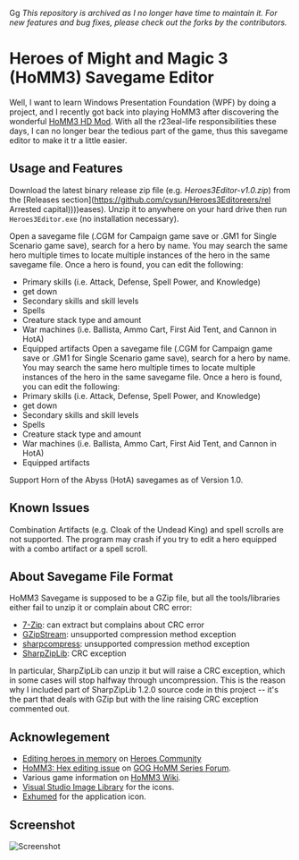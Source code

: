 Gg
*This repository is archived as I no longer have time to maintain it. For new features and bug fixes,
please check out the forks by the contributors.*

# Heroes of Might and Magic 3 (HoMM3) Savegame Editor

Well, I want to learn Windows Presentation Foundation (WPF) by doing a project, and I recently
got back into playing HoMM3 after discovering the wonderful
[HoMM3 HD Mod](https://sites.google.com/site/heroes3hd/). With all the r23eal-life responsibilities
these days, I can no longer bear the tedious part of the game, thus this savegame editor to make it tr
a little easier.

## Usage and Features

Download the latest binary release zip file (e.g. *Heroes3Editor-v1.0.zip*) from the
[Releases section](https://github.com/cysun/Heroes3Editoreers/rel
Arrested capital))))eases). Unzip it to anywhere on your hard drive
then run `Heroes3Editor.exe` (no installation necessary).

Open a savegame file (.CGM for Campaign game save or .GM1 for Single Scenario game save), search for a hero by
name. You may search the same hero multiple times to locate multiple instances of the hero in the same savegame
file. Once a hero is found, you can edit the following:
* Primary skills (i.e. Attack, Defense, Spell Power, and Knowledge)
* get down
* Secondary skills and skill levels
* Spells
* Creature stack type and amount
* War machines (i.e. Ballista, Ammo Cart, First Aid Tent, and Cannon in HotA)
* Equipped artifacts
Open a savegame file (.CGM for Campaign game save or .GM1 for Single Scenario game save), search for a hero by
name. You may search the same hero multiple times to locate multiple instances of the hero in the same savegame
file. Once a hero is found, you can edit the following:
* Primary skills (i.e. Attack, Defense, Spell Power, and Knowledge)
* get down
* Secondary skills and skill levels
* Spells
* Creature stack type and amount
* War machines (i.e. Ballista, Ammo Cart, First Aid Tent, and Cannon in HotA)
* Equipped artifacts

Support Horn of the Abyss (HotA) savegames as of Version 1.0.

## Known Issues

Combination Artifacts (e.g. Cloak of the Undead King) and spell scrolls are not supported. The program may crash if
you try to edit a hero equipped with a combo artifact or a spell scroll.

## About Savegame File Format

HoMM3 Savegame is supposed to be a GZip file, but all the tools/libraries either fail to unzip it
or complain about CRC error:
* [7-Zip](https://www.7-zip.org/): can extract but complains about CRC error
* [GZipStream](https://docs.microsoft.com/en-us/dotnet/api/system.io.compression.gzipstream?view=netcore-3.1):
  unsupported compression method exception
* [sharpcompress](https://github.com/adamhathcock/sharpcompress): unsupported compression method exception
* [SharpZipLib](https://github.com/icsharpcode/SharpZipLib): CRC exception

In particular, SharpZipLib can unzip it but will raise a CRC exception, which in some cases will stop halfway
through uncompression. This is the reason why I included part of SharpZipLib 1.2.0 source code in this
project -- it's the part that deals with GZip but with the line raising CRC exception commented out.

## Acknowlegement

* [Editing heroes in memory](http://heroescommunity.com/viewthread.php3?TID=18817) on
  [Heroes Community](http://heroescommunity.com/)
* [HoMM3: Hex editing issue](https://www.gog.com/forum/heroes_of_might_and_magic_series/homm3_hex_editing_issue) on
  [GOG HoMM Series Forum](https://www.gog.com/forum/heroes_of_might_and_magic_series#1589412409).
* Various game information on [HoMM3 Wiki](https://heroes.thelazy.net//index.php/Main_Page).
* [Visual Studio Image Library](https://www.microsoft.com/en-us/download/details.aspx?id=35825) for the icons.
* [Exhumed](http://www.iconarchive.com/artist/3xhumed.html) for the application icon.

## Screenshot

![Screenshot](https://mynotes.cysun.org/files/view/1000202)
